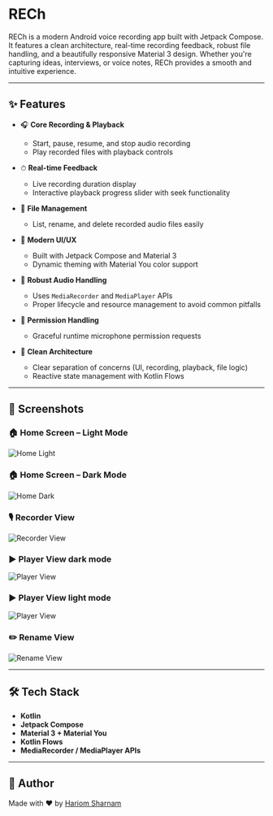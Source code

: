 # RECh

RECh is a modern Android voice recording app built with Jetpack Compose. It features a clean architecture, real-time recording feedback, robust file handling, and a beautifully responsive Material 3 design. Whether you're capturing ideas, interviews, or voice notes, RECh provides a smooth and intuitive experience.

---

## ✨ Features

- 🎧 **Core Recording & Playback**
  - Start, pause, resume, and stop audio recording
  - Play recorded files with playback controls

- ⏱ **Real-time Feedback**
  - Live recording duration display
  - Interactive playback progress slider with seek functionality

- 📂 **File Management**
  - List, rename, and delete recorded audio files easily

- 🎨 **Modern UI/UX**
  - Built with Jetpack Compose and Material 3
  - Dynamic theming with Material You color support

- 🧠 **Robust Audio Handling**
  - Uses `MediaRecorder` and `MediaPlayer` APIs
  - Proper lifecycle and resource management to avoid common pitfalls

- 🔐 **Permission Handling**
  - Graceful runtime microphone permission requests

- 🧱 **Clean Architecture**
  - Clear separation of concerns (UI, recording, playback, file logic)
  - Reactive state management with Kotlin Flows

---

## 📸 Screenshots

### 🏠 Home Screen – Light Mode
![Home Light](home_light.jpeg)

### 🏠 Home Screen – Dark Mode
![Home Dark](home_dark.jpeg)

### 🎙️ Recorder View
![Recorder View](recorder_view.jpeg)

### ▶️ Player View dark mode
![Player View](player_view2.jpeg)

### ▶️ Player View light mode
![Player View](player_view.jpeg)

### ✏️ Rename View
![Rename View](rename_view.jpeg)

---

## 🛠️ Tech Stack

- **Kotlin**
- **Jetpack Compose**
- **Material 3 + Material You**
- **Kotlin Flows**
- **MediaRecorder / MediaPlayer APIs**

---
## 🙌 Author

Made with ❤️ by [Hariom Sharnam](https://github.com/variable005) 

